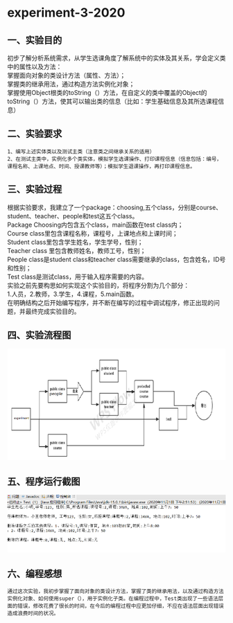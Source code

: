 # experiment-3-2020  
## 一、实验目的  
初步了解分析系统需求，从学生选课角度了解系统中的实体及其关系，学会定义类中的属性以及方法：  
掌握面向对象的类设计方法（属性、方法）；  
掌握类的继承用法，通过构造方法实例化对象；  
掌握使用Object根类的toString（）方法，在自定义的类中覆盖的Object的toString（）方法，使其可以输出类的信息（比如：学生基础信息及其所选课程信息）  
## 二、实验要求  
  
    1、编写上述实体类以及测试主类（注意类之间继承关系的适用）  
    2、在测试主类中，实例化多个类实体，模拟学生选课操作、打印课程信息（信息包括：编号，课程名称、上课地点、时间、授课教师等）；模拟学生退课操作，再打印课程信息。  
## 三、实验过程  
根据实验要求，我建立了一个package：choosing,五个class，分别是course、student、teacher、people和test这五个class。  
Package Choosing内包含五个class，main函数在test class内；  
Course class里包含课程名称，课程号，上课地点和上课时间；  
Student class里包含学生姓名，学生学号，性别；  
Teacher class 里包含教师姓名，教师工号，性别；  
People class是student class和teacher class需要继承的class，包含姓名，ID号和性别；  
Test class是测试class，用于输入程序需要的内容。  
实验之前先要构思如何实现这个实验目的，将程序分割为几个部分：  
1.人员，2.教师，3.学生，4.课程，5.main函数。  
在明确结构之后开始编写程序，并不断在编写的过程中调试程序，修正出现的问题，并最终完成实验目的。  
## 四、实验流程图  
![流程图](https://github.com/FanJiahang/experiment-3-2020/blob/main/java_experiment_3(2).png)  
##  五、程序运行截图  
![运行截图](https://github.com/FanJiahang/experiment-3-2020/blob/main/java_experiment_3.png)  
## 六、编程感想  
    通过这次实验，我初步掌握了面向对象的类设计方法，掌握了类的继承用法，以及通过构造方法实例化对象、如何使用super（），用于实例化子类。在编程过程中，Test类出现了一些语法层面的错误，修改花费了很长的时间，在今后的编程过程中应更加仔细，不应在语法层面出现错误造成浪费时间的状况。
